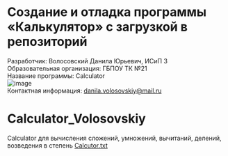 # Создание и отладка программы «Калькулятор» с загрузкой в репозиторий
Разработчик: Волосовский Данила Юрьевич, ИСиП 3       
Образовательная организация: ГБПОУ ТК №21      
Название программы: Calculator    
![image](https://user-images.githubusercontent.com/91224596/138234715-7e3cd9af-e8c4-4f11-9aab-43ef810d2d4f.png)    
Контактная информация: danila.volosovskiy@mail.ru
# Calculator_Volosovskiy
Calculator для вычисления сложений, умножений, вычитаний, делений, возведения в степень
[Calcutor.txt](https://github.com/K1einHub/Calculator_Volosovskiy/files/7387055/Calcutor.txt)
